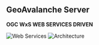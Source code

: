 ## GeoAvalanche Server

**OGC WxS WEB SERVICES DRIVEN**

![Web Services](css/img/ga-wps.png)
![Architecture](css/img/ga_architecture.svg)
